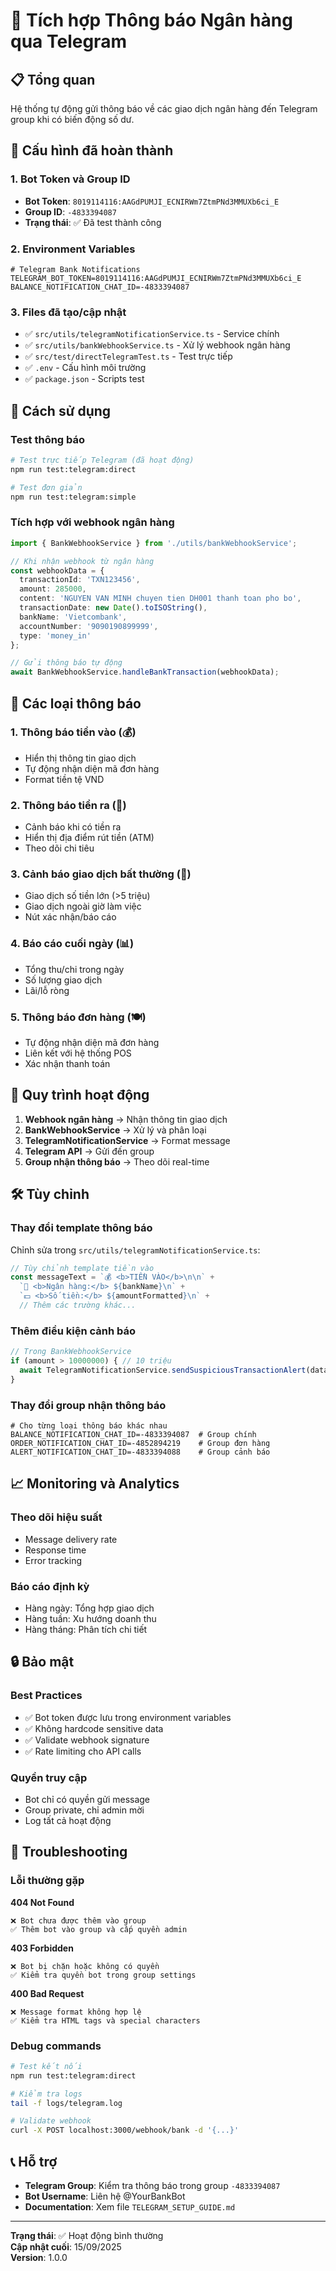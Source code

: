 # 🏦 Tích hợp Thông báo Ngân hàng qua Telegram

## 📋 Tổng quan

Hệ thống tự động gửi thông báo về các giao dịch ngân hàng đến Telegram group khi có biến động số dư.

## 🔧 Cấu hình đã hoàn thành

### 1. Bot Token và Group ID
- **Bot Token**: `8019114116:AAGdPUMJI_ECNIRWm7ZtmPNd3MMUXb6ci_E`
- **Group ID**: `-4833394087`
- **Trạng thái**: ✅ Đã test thành công

### 2. Environment Variables
```env
# Telegram Bank Notifications
TELEGRAM_BOT_TOKEN=8019114116:AAGdPUMJI_ECNIRWm7ZtmPNd3MMUXb6ci_E
BALANCE_NOTIFICATION_CHAT_ID=-4833394087
```

### 3. Files đã tạo/cập nhật
- ✅ `src/utils/telegramNotificationService.ts` - Service chính
- ✅ `src/utils/bankWebhookService.ts` - Xử lý webhook ngân hàng
- ✅ `src/test/directTelegramTest.ts` - Test trực tiếp
- ✅ `.env` - Cấu hình môi trường
- ✅ `package.json` - Scripts test

## 🚀 Cách sử dụng

### Test thông báo
```bash
# Test trực tiếp Telegram (đã hoạt động)
npm run test:telegram:direct

# Test đơn giản
npm run test:telegram:simple
```

### Tích hợp với webhook ngân hàng
```typescript
import { BankWebhookService } from './utils/bankWebhookService';

// Khi nhận webhook từ ngân hàng
const webhookData = {
  transactionId: 'TXN123456',
  amount: 285000,
  content: 'NGUYEN VAN MINH chuyen tien DH001 thanh toan pho bo',
  transactionDate: new Date().toISOString(),
  bankName: 'Vietcombank',
  accountNumber: '9090190899999',
  type: 'money_in'
};

// Gửi thông báo tự động
await BankWebhookService.handleBankTransaction(webhookData);
```

## 📱 Các loại thông báo

### 1. Thông báo tiền vào (💰)
- Hiển thị thông tin giao dịch
- Tự động nhận diện mã đơn hàng
- Format tiền tệ VND

### 2. Thông báo tiền ra (💸)
- Cảnh báo khi có tiền ra
- Hiển thị địa điểm rút tiền (ATM)
- Theo dõi chi tiêu

### 3. Cảnh báo giao dịch bất thường (🚨)
- Giao dịch số tiền lớn (>5 triệu)
- Giao dịch ngoài giờ làm việc
- Nút xác nhận/báo cáo

### 4. Báo cáo cuối ngày (📊)
- Tổng thu/chi trong ngày
- Số lượng giao dịch
- Lãi/lỗ ròng

### 5. Thông báo đơn hàng (🍽️)
- Tự động nhận diện mã đơn hàng
- Liên kết với hệ thống POS
- Xác nhận thanh toán

## 🔄 Quy trình hoạt động

1. **Webhook ngân hàng** → Nhận thông tin giao dịch
2. **BankWebhookService** → Xử lý và phân loại
3. **TelegramNotificationService** → Format message
4. **Telegram API** → Gửi đến group
5. **Group nhận thông báo** → Theo dõi real-time

## 🛠️ Tùy chỉnh

### Thay đổi template thông báo
Chỉnh sửa trong `src/utils/telegramNotificationService.ts`:

```typescript
// Tùy chỉnh template tiền vào
const messageText = `💰 <b>TIỀN VÀO</b>\n\n` +
  `🏦 <b>Ngân hàng:</b> ${bankName}\n` +
  `💵 <b>Số tiền:</b> ${amountFormatted}\n` +
  // Thêm các trường khác...
```

### Thêm điều kiện cảnh báo
```typescript
// Trong BankWebhookService
if (amount > 10000000) { // 10 triệu
  await TelegramNotificationService.sendSuspiciousTransactionAlert(data);
}
```

### Thay đổi group nhận thông báo
```env
# Cho từng loại thông báo khác nhau
BALANCE_NOTIFICATION_CHAT_ID=-4833394087  # Group chính
ORDER_NOTIFICATION_CHAT_ID=-4852894219    # Group đơn hàng
ALERT_NOTIFICATION_CHAT_ID=-4833394088    # Group cảnh báo
```

## 📈 Monitoring và Analytics

### Theo dõi hiệu suất
- Message delivery rate
- Response time
- Error tracking

### Báo cáo định kỳ
- Hàng ngày: Tổng hợp giao dịch
- Hàng tuần: Xu hướng doanh thu
- Hàng tháng: Phân tích chi tiết

## 🔒 Bảo mật

### Best Practices
- ✅ Bot token được lưu trong environment variables
- ✅ Không hardcode sensitive data
- ✅ Validate webhook signature
- ✅ Rate limiting cho API calls

### Quyền truy cập
- Bot chỉ có quyền gửi message
- Group private, chỉ admin mời
- Log tất cả hoạt động

## 🚨 Troubleshooting

### Lỗi thường gặp

**404 Not Found**
```
❌ Bot chưa được thêm vào group
✅ Thêm bot vào group và cấp quyền admin
```

**403 Forbidden**
```
❌ Bot bị chặn hoặc không có quyền
✅ Kiểm tra quyền bot trong group settings
```

**400 Bad Request**
```
❌ Message format không hợp lệ
✅ Kiểm tra HTML tags và special characters
```

### Debug commands
```bash
# Test kết nối
npm run test:telegram:direct

# Kiểm tra logs
tail -f logs/telegram.log

# Validate webhook
curl -X POST localhost:3000/webhook/bank -d '{...}'
```

## 📞 Hỗ trợ

- **Telegram Group**: Kiểm tra thông báo trong group `-4833394087`
- **Bot Username**: Liên hệ @YourBankBot
- **Documentation**: Xem file `TELEGRAM_SETUP_GUIDE.md`

---

**Trạng thái**: ✅ Hoạt động bình thường  
**Cập nhật cuối**: 15/09/2025  
**Version**: 1.0.0